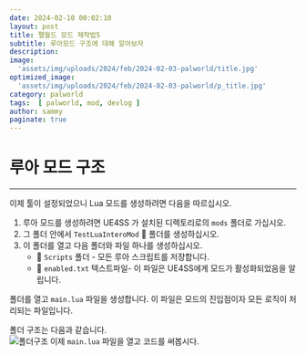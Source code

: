 ```yaml
---
date: 2024-02-10 00:02:10
layout: post
title: 팰월드 모드 제작법5
subtitle: 루아모드 구조에 대해 알아보자
description: 
image: 
  'assets/img/uploads/2024/feb/2024-02-03-palworld/title.jpg'
optimized_image:    
  'assets/img/uploads/2024/feb/2024-02-03-palworld/p_title.jpg'
category: palworld
tags:  [ palworld, mod, devlog ]
author: sammy
paginate: true
---
```


# 루아 모드 구조 
*****
이제 툴이 설정되었으니 Lua 모드를 생성하려면 다음을 따르십시오.  
1. 루아 모드를 생성하려면 UE4SS 가 설치된 디렉토리로의 `mods` 폴더로 가십시오.
2. 그 폴더 안에서 `TestLuaInteroMod` 📁 폴더를 생성하십시오.
3. 이 폴더를 열고 다음 폴더와 파일 하나를 생성하십시오.
   * 📁 `Scripts` 폴더 - 모든 루아 스크립트를 저장합니다.
   * 📝 `enabled.txt` 텍스트파일- 이 파일은 UE4SS에게 모드가 활성화되었음을 알립니다.

폴더를 열고 `main.lua` 파일을 생성합니다. 이 파일은 모드의 진입점이자 모든 로직이 처리되는 파일입니다.

폴더 구조는 다음과 같습니다.  
![폴더구조](../assets/img/uploads/2024/feb/2024-02-03-palworld/2024-02-10-LuaModStructure/1.folderlogic.png)
이제 `main.lua` 파일을 열고 코드를 써봅시다.

